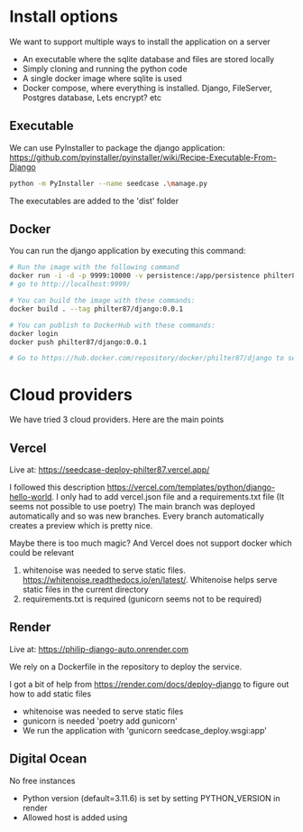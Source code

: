 # Install options
We want to support multiple ways to install the application on a server
- An executable where the sqlite database and files are stored locally
- Simply cloning and running the python code 
- A single docker image where sqlite is used
- Docker compose, where everything is installed. Django, FileServer, Postgres database, Lets encrypt? etc

## Executable

We can use PyInstaller to package the django application: https://github.com/pyinstaller/pyinstaller/wiki/Recipe-Executable-From-Django

```bash
python -m PyInstaller --name seedcase .\manage.py
```

The executables are added to the 'dist' folder

## Docker 
You can run the django application by executing this command:

```bash
# Run the image with the following command
docker run -i -d -p 9999:10000 -v persistence:/app/persistence philter87/django:0.0.1
# go to http://localhost:9999/

# You can build the image with these commands:
docker build . --tag philter87/django:0.0.1

# You can publish to DockerHub with these commands:
docker login
docker push philter87/django:0.0.1

# Go to https://hub.docker.com/repository/docker/philter87/django to see image description
```

# Cloud providers
We have tried 3 cloud providers. Here are the main points
## Vercel

Live at: https://seedcase-deploy-philter87.vercel.app/

I followed this description https://vercel.com/templates/python/django-hello-world. 
I only had to add vercel.json file and a requirements.txt file (It seems not possible to use poetry)
The main branch was deployed automatically and so was new branches. 
Every branch automatically creates a preview which is pretty nice.

Maybe there is too much magic? And Vercel does not support docker which could be relevant

1. whitenoise was needed to serve static files. https://whitenoise.readthedocs.io/en/latest/. Whitenoise helps serve static files in the current directory
2. requirements.txt is required (gunicorn seems not to be required)

## Render

Live at: https://philip-django-auto.onrender.com

We rely on a Dockerfile in the repository to deploy the service.

I got a bit of help from https://render.com/docs/deploy-django to figure out how to add static files

- whitenoise was needed to serve static files
- gunicorn is needed 'poetry add gunicorn'
- We run the application with 'gunicorn seedcase_deploy.wsgi:app'


## Digital Ocean
No free instances
- Python version (default=3.11.6) is set by setting PYTHON_VERSION in render
- Allowed host is added using